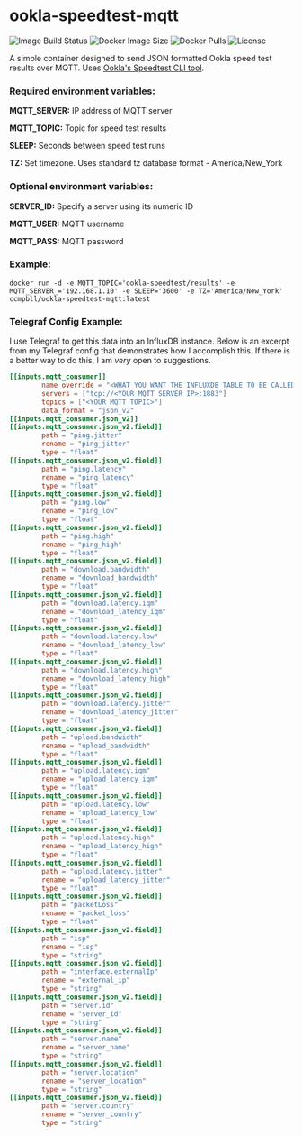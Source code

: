 # ookla-speedtest-mqtt
![Image Build Status](https://img.shields.io/github/actions/workflow/status/ccmpbll/ookla-speedtest-mqtt/docker-image.yml?branch=main) ![Docker Image Size](https://img.shields.io/docker/image-size/ccmpbll/ookla-speedtest-mqtt/latest) ![Docker Pulls](https://img.shields.io/docker/pulls/ccmpbll/ookla-speedtest-mqtt.svg) ![License](https://img.shields.io/badge/License-GPLv3-blue.svg)

A simple container designed to send JSON formatted Ookla speed test results over MQTT. Uses [Ookla's Speedtest CLI tool](https://www.speedtest.net/apps/cli).

### Required environment variables:

**MQTT_SERVER:** IP address of MQTT server

**MQTT_TOPIC:** Topic for speed test results

**SLEEP:** Seconds between speed test runs

**TZ:** Set timezone. Uses standard tz database format - America/New_York

### Optional environment variables:

**SERVER_ID:** Specify a server using its numeric ID

**MQTT_USER:** MQTT username

**MQTT_PASS:** MQTT password

### Example:
```
docker run -d -e MQTT_TOPIC='ookla-speedtest/results' -e MQTT_SERVER_='192.168.1.10' -e SLEEP='3600' -e TZ='America/New_York' ccmpbll/ookla-speedtest-mqtt:latest
```

### Telegraf Config Example:

I use Telegraf to get this data into an InfluxDB instance. Below is an excerpt from my Telegraf config that demonstrates how I accomplish this.
If there is a better way to do this, I am *very* open to suggestions.

```TOML
[[inputs.mqtt_consumer]]
        name_override = "<WHAT YOU WANT THE INFLUXDB TABLE TO BE CALLED>"
        servers = ["tcp://<YOUR MQTT SERVER IP>:1883"]
        topics = ["<YOUR MQTT TOPIC>"]
        data_format = "json_v2"
[[inputs.mqtt_consumer.json_v2]]
[[inputs.mqtt_consumer.json_v2.field]]
        path = "ping.jitter"
        rename = "ping_jitter"
        type = "float"
[[inputs.mqtt_consumer.json_v2.field]]
        path = "ping.latency"
        rename = "ping_latency"
        type = "float"
[[inputs.mqtt_consumer.json_v2.field]]
        path = "ping.low"
        rename = "ping_low"
        type = "float"
[[inputs.mqtt_consumer.json_v2.field]]
        path = "ping.high"
        rename = "ping_high"
        type = "float"
[[inputs.mqtt_consumer.json_v2.field]]
        path = "download.bandwidth"
        rename = "download_bandwidth"
        type = "float"
[[inputs.mqtt_consumer.json_v2.field]]
        path = "download.latency.iqm"
        rename = "download_latency_iqm"
        type = "float"
[[inputs.mqtt_consumer.json_v2.field]]
        path = "download.latency.low"
        rename = "download_latency_low"
        type = "float"
[[inputs.mqtt_consumer.json_v2.field]]
        path = "download.latency.high"
        rename = "download_latency_high"
        type = "float"
[[inputs.mqtt_consumer.json_v2.field]]
        path = "download.latency.jitter"
        rename = "download_latency_jitter"
        type = "float"
[[inputs.mqtt_consumer.json_v2.field]]
        path = "upload.bandwidth"
        rename = "upload_bandwidth"
        type = "float"
[[inputs.mqtt_consumer.json_v2.field]]
        path = "upload.latency.iqm"
        rename = "upload_latency_iqm"
        type = "float"
[[inputs.mqtt_consumer.json_v2.field]]
        path = "upload.latency.low"
        rename = "upload_latency_low"
        type = "float"
[[inputs.mqtt_consumer.json_v2.field]]
        path = "upload.latency.high"
        rename = "upload_latency_high"
        type = "float"
[[inputs.mqtt_consumer.json_v2.field]]
        path = "upload.latency.jitter"
        rename = "upload_latency_jitter"
        type = "float"
[[inputs.mqtt_consumer.json_v2.field]]
        path = "packetLoss"
        rename = "packet_loss"
        type = "float"
[[inputs.mqtt_consumer.json_v2.field]]
        path = "isp"
        rename = "isp"
        type = "string"
[[inputs.mqtt_consumer.json_v2.field]]
        path = "interface.externalIp"
        rename = "external_ip"
        type = "string"
[[inputs.mqtt_consumer.json_v2.field]]
        path = "server.id"
        rename = "server_id"
        type = "string"
[[inputs.mqtt_consumer.json_v2.field]]
        path = "server.name"
        rename = "server_name"
        type = "string"
[[inputs.mqtt_consumer.json_v2.field]]
        path = "server.location"
        rename = "server_location"
        type = "string"
[[inputs.mqtt_consumer.json_v2.field]]
        path = "server.country"
        rename = "server_country"
        type = "string"
```